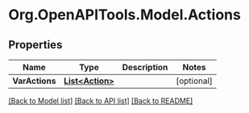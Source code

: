 # Org.OpenAPITools.Model.Actions

## Properties

Name | Type | Description | Notes
------------ | ------------- | ------------- | -------------
**VarActions** | [**List&lt;Action&gt;**](Action.md) |  | [optional] 

[[Back to Model list]](../README.md#documentation-for-models) [[Back to API list]](../README.md#documentation-for-api-endpoints) [[Back to README]](../README.md)

